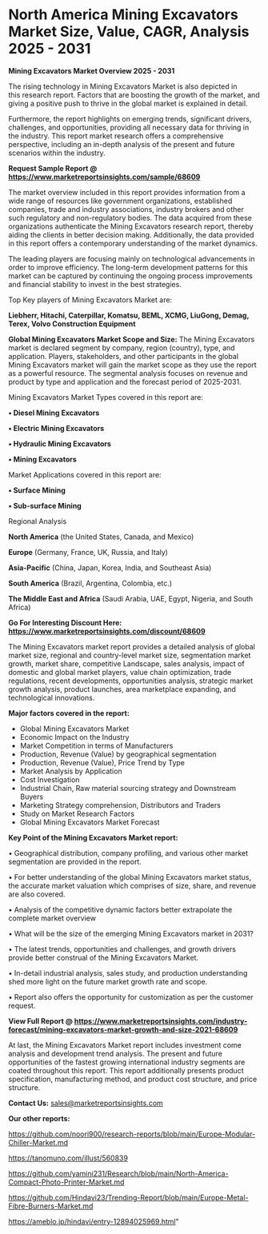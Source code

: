 # North America Mining Excavators Market Size, Value, CAGR, Analysis 2025 - 2031

<Strong> Mining Excavators Market Overview 2025 - 2031</strong>

The rising technology in Mining Excavators Market is also depicted in this research report. Factors that are boosting the growth of the market, and giving a positive push to thrive in the global market is explained in detail.

Furthermore, the report highlights on emerging trends, significant drivers, challenges, and opportunities, providing all necessary data for thriving in the industry. This report market research offers a comprehensive perspective, including an in-depth analysis of the present and future scenarios within the industry.

<strong>Request Sample Report @ <a href=https://www.marketreportsinsights.com/sample/68609>https://www.marketreportsinsights.com/sample/68609</a></strong>

The market overview included in this report provides information from a wide range of resources like government organizations, established companies, trade and industry associations, industry brokers and other such regulatory and non-regulatory bodies. The data acquired from these organizations authenticate the Mining Excavators research report, thereby aiding the clients in better decision making. Additionally, the data provided in this report offers a contemporary understanding of the market dynamics.

The leading players are focusing mainly on technological advancements in order to improve efficiency. The long-term development patterns for this market can be captured by continuing the ongoing process improvements and financial stability to invest in the best strategies.

Top Key players of Mining Excavators Market are:

<strong>Liebherr, Hitachi, Caterpillar, Komatsu, BEML, XCMG, LiuGong, Demag, Terex, Volvo Construction Equipment</strong>

<strong><b>Global Mining Excavators Market Scope and Size:</b></strong>
The Mining Excavators market is declared segment by company, region (country), type, and application. Players, stakeholders, and other participants in the global Mining Excavators market will gain the market scope as they use the report as a powerful resource. The segmental analysis focuses on revenue and product by type and application and the forecast period of 2025-2031.

Mining Excavators Market Types covered in this report are:

<strong>• Diesel Mining Excavators

• Electric Mining Excavators

• Hydraulic Mining Excavators

• Mining Excavators</strong>

Market Applications covered in this report are:

<strong>• Surface Mining

• Sub-surface Mining</strong> 

Regional Analysis

<strong>North America</strong> (the United States, Canada, and Mexico)

<strong>Europe</strong> (Germany, France, UK, Russia, and Italy)

<strong>Asia-Pacific</strong> (China, Japan, Korea, India, and Southeast Asia)

<strong>South America</strong> (Brazil, Argentina, Colombia, etc.)

<strong>The Middle East and Africa</strong> (Saudi Arabia, UAE, Egypt, Nigeria, and South Africa)

<strong>Go For Interesting Discount Here: <a href=https://www.marketreportsinsights.com/discount/68609>https://www.marketreportsinsights.com/discount/68609</a></strong>

The Mining Excavators market report provides a detailed analysis of global market size, regional and country-level market size, segmentation market growth, market share, competitive Landscape, sales analysis, impact of domestic and global market players, value chain optimization, trade regulations, recent developments, opportunities analysis, strategic market growth analysis, product launches, area marketplace expanding, and technological innovations.

<strong><b>Major factors covered in the report:</b></strong>
<ul>
  <li>Global Mining Excavators Market </li>
  <li>Economic Impact on the Industry</li>
  <li>Market Competition in terms of Manufacturers</li>
  <li>Production, Revenue (Value) by geographical segmentation</li>
  <li>Production, Revenue (Value), Price Trend by Type</li>
  <li>Market Analysis by Application</li>
  <li>Cost Investigation</li>
  <li>Industrial Chain, Raw material sourcing strategy and Downstream Buyers</li>
  <li>Marketing Strategy comprehension, Distributors and Traders</li>
  <li>Study on Market Research Factors</li>
  <li>Global Mining Excavators Market Forecast</li>
</ul>

<strong><b>Key Point of the Mining Excavators Market report:</b></strong>

• Geographical distribution, company profiling, and various other market segmentation are provided in the report.

• For better understanding of the global Mining Excavators market status, the accurate market valuation which comprises of size, share, and revenue are also covered.

• Analysis of the competitive dynamic factors better extrapolate the complete market overview

• What will be the size of the emerging Mining Excavators market in 2031?

• The latest trends, opportunities and challenges, and growth drivers provide better construal of the Mining Excavators Market.

• In-detail industrial analysis, sales study, and production understanding shed more light on the future market growth rate and scope.

• Report also offers the opportunity for customization as per the customer request.

<strong><b>View Full Report @ <a href=https://www.marketreportsinsights.com/industry-forecast/mining-excavators-market-growth-and-size-2021-68609>https://www.marketreportsinsights.com/industry-forecast/mining-excavators-market-growth-and-size-2021-68609</a></b></strong>


At last, the Mining Excavators Market report includes investment come analysis and development trend analysis. The present and future opportunities of the fastest growing international industry segments are coated throughout this report. This report additionally presents product specification, manufacturing method, and product cost structure, and price structure.

<strong>Contact Us:</strong>
sales@marketreportsinsights.com

<strong>Our other reports:</strong>

<a href=https://github.com/noori900/research-reports/blob/main/Europe-Modular-Chiller-Market.md>https://github.com/noori900/research-reports/blob/main/Europe-Modular-Chiller-Market.md</a>

<a href=https://tanomuno.com/illust/560839>https://tanomuno.com/illust/560839</a>

<a href=https://github.com/yamini231/Research/blob/main/North-America-Compact-Photo-Printer-Market.md>https://github.com/yamini231/Research/blob/main/North-America-Compact-Photo-Printer-Market.md</a>

<a href=https://github.com/Hindavi23/Trending-Report/blob/main/Europe-Metal-Fibre-Burners-Market.md>https://github.com/Hindavi23/Trending-Report/blob/main/Europe-Metal-Fibre-Burners-Market.md</a>

<a href=https://ameblo.jp/hindavi/entry-12894025969.html>https://ameblo.jp/hindavi/entry-12894025969.html</a>"
